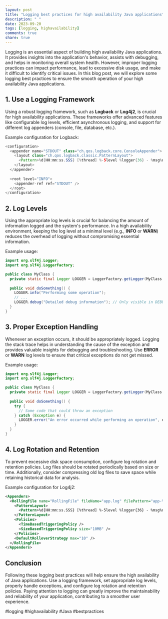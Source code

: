 ```yaml
---
layout: post
title: "Logging best practices for high availability Java applications"
description: " "
date: 2023-09-20
tags: [logging, highavailability]
comments: true
share: true
---
```


Logging is an essential aspect of building high availability Java applications. It provides insights into the application's behavior, assists with debugging, and helps in monitoring overall system health. However, improper logging practices can impact performance, lead to excessive disk usage, and make it difficult to identify critical issues. In this blog post, we will explore some logging best practices to ensure the smooth operation of your high availability Java applications.

## 1. Use a Logging Framework

Using a robust logging framework, such as **Logback** or **Log4j2**, is crucial for high availability applications. These frameworks offer advanced features like configurable log levels, efficient asynchronous logging, and support for different log appenders (console, file, database, etc.).

Example configuration for Logback:

```java
<configuration>
  <appender name="STDOUT" class="ch.qos.logback.core.ConsoleAppender">
    <layout class="ch.qos.logback.classic.PatternLayout">
      <Pattern>%d{HH:mm:ss.SSS} [%thread] %-5level %logger{36} - %msg%n</Pattern>
    </layout>
  </appender>
  
  <root level="INFO">
    <appender-ref ref="STDOUT" />
  </root>
</configuration>
```

## 2. Log Levels

Using the appropriate log levels is crucial for balancing the amount of information logged and the system's performance. In a high availability environment, keeping the log level at a minimal level (e.g., **INFO** or **WARN**) reduces the overhead of logging without compromising essential information.

Example usage:

```java
import org.slf4j.Logger;
import org.slf4j.LoggerFactory;

public class MyClass {
  private static final Logger LOGGER = LoggerFactory.getLogger(MyClass.class);
  
  public void doSomething() {
    LOGGER.info("Performing some operation");
    // ...
    LOGGER.debug("Detailed debug information"); // Only visible in DEBUG log level or higher
  }
}
```

## 3. Proper Exception Handling

Whenever an exception occurs, it should be appropriately logged. Logging the stack trace helps in understanding the cause of the exception and provides valuable insights for debugging and troubleshooting. Use **ERROR** or **WARN** log levels to ensure that critical exceptions do not get missed.

Example usage:

```java
import org.slf4j.Logger;
import org.slf4j.LoggerFactory;

public class MyClass {
  private static final Logger LOGGER = LoggerFactory.getLogger(MyClass.class);
  
  public void doSomething() {
    try {
      // Some code that could throw an exception
    } catch (Exception e) {
      LOGGER.error("An error occurred while performing an operation", e);
    }
  }
}
```

## 4. Log Rotation and Retention

To prevent excessive disk space consumption, configure log rotation and retention policies. Log files should be rotated periodically based on size or time. Additionally, consider compressing old log files to save space while retaining historical data for analysis.

Example configuration for Log4j2:

```xml
<Appenders>
  <RollingFile name="RollingFile" fileName="app.log" filePattern="app-%d{yyyy-MM-dd}.log">
    <PatternLayout>
      <Pattern>%d{HH:mm:ss.SSS} [%thread] %-5level %logger{36} - %msg%n</Pattern>
    </PatternLayout>
    <Policies>
      <TimeBasedTriggeringPolicy />
      <SizeBasedTriggeringPolicy size="10MB" />
    </Policies>
    <DefaultRolloverStrategy max="10" />
  </RollingFile>
</Appenders>
```

## Conclusion

Following these logging best practices will help ensure the high availability of Java applications. Use a logging framework, set appropriate log levels, properly handle exceptions, and configure log rotation and retention policies. Paying attention to logging can greatly improve the maintainability and reliability of your application, contributing to a smoother user experience.

\#logging #highavailability #Java #bestpractices